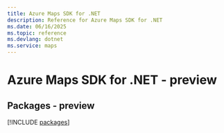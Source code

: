 ```yaml
---
title: Azure Maps SDK for .NET
description: Reference for Azure Maps SDK for .NET
ms.date: 06/16/2025
ms.topic: reference
ms.devlang: dotnet
ms.service: maps
---
```

# Azure Maps SDK for .NET - preview
## Packages - preview
[!INCLUDE [packages](maps-index.md)]